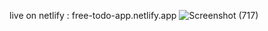 live on netlify :  free-todo-app.netlify.app
![Screenshot (717)](https://github.com/Shadab0072/todo-assignment-list/assets/163323385/64786fe1-473d-49cc-bb26-79b3d34746ef)
